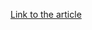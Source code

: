 [Link to the article](https://researchcenter.paloaltonetworks.com/2016/07/unit42-technical-walkthrough-office-test-persistence-method-used-in-recent-sofacy-attacks/)
